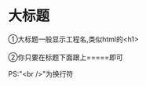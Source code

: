 大标题  
===================================  
①大标题一般显示工程名,类似html的\<h1\><br />  
②你只要在标题下面跟上=====即可  

PS:"\<br />"为换行符